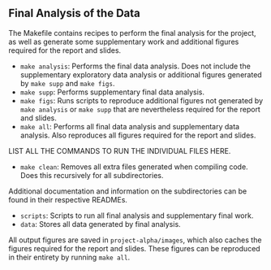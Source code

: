 ## Final Analysis of the Data 

The Makefile contains recipes to perform the final analysis for the project, 
as well as generate some supplementary work and additional figures required 
for the report and slides. 

- `make analysis`: Performs the final data analysis. Does not include the 
supplementary exploratory data analysis or additional figures generated by 
`make supp` and `make figs`. 
- `make supp`: Performs supplementary final data analysis. 
- `make figs`: Runs scripts to reproduce additional figures not generated by 
`make analysis` or `make supp` that are nevertheless required for the report 
and slides. 
- `make all`: Performs all final data analysis and supplementary data 
analysis. Also reproduces all figures required for the report and slides. 

LIST ALL THE COMMANDS TO RUN THE INDIVIDUAL FILES HERE. 

- `make clean`: Removes all extra files generated when compiling code. Does 
this recursively for all subdirectories. 

Additional documentation and information on the subdirectories can be found in 
their respective READMEs. 

- `scripts`: Scripts to run all final analysis and supplementary final work. 
- `data`: Stores all data generated by final analysis. 

All output figures are saved in `project-alpha/images`, which also caches the 
figures required for the report and slides. These figures can be reproduced in 
their entirety by running `make all`. 

